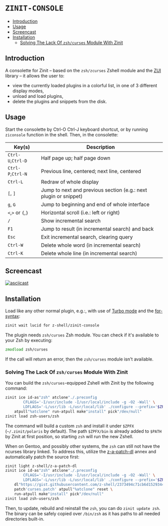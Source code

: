 # `ZINIT-CONSOLE`

<!-- START doctoc generated TOC please keep comment here to allow auto update -->
<!-- DON'T EDIT THIS SECTION, INSTEAD RE-RUN doctoc TO UPDATE -->

- [Introduction](#introduction)
- [Usage](#usage)
- [Screencast](#screencast)
- [Installation](#installation)
  - [Solving The Lack Of `zsh/curses` Module With Zinit](#solving-the-lack-of-zshcurses-module-with-zinit)

<!-- END doctoc generated TOC please keep comment here to allow auto update -->

## Introduction

A consolette for Zinit – based on the `zsh/zcurses` Zshell module and the
[ZUI](https://github.com/z-shell/zui) library – it allows the user to:

- view the currently loaded plugins in a colorful list, in one of 3 different
  display modes,
- unload and load plugins,
- delete the plugins and snippets from the disk.

## Usage

Start the consolette by Ctrl-O Ctrl-J keyboard shortcut, or by running
`ziconsole` function in the shell. Then, in the consolette:

| Key(s)             | Description                                                      |
|--------------------|------------------------------------------------------------------|
| `Ctrl-U`,`Ctrl-D`  | Half page up; half page down                                     |
| `Ctrl-P`,`Ctrl-N`  | Previous line, centered; next line, centered                     |
| `Ctrl-L`           | Redraw of whole display                                          |
| `[`, `]`           | Jump to next and previous section (e.g.: next plugin or snippet) |
| `g`, `G`           | Jump to beginning and end of whole interface                     |
| `<`,`>` or `{`,`}` | Horizontal scroll (i.e.: left or right)                          |
| `/`                | Show incremental search                                          |
| `F1`               | Jump to result (in incremental search) and back                  |
| `Esc`              | Exit incremental search, clearing query                          |
| `Ctrl-W`           | Delete whole word (in incremental search)                        |
| `Ctrl-K`           | Delete whole line (in incremental search)                        |

## Screencast

[![asciicast](https://asciinema.org/a/272994.svg)](https://asciinema.org/a/272994)

## Installation

Load like any other normal plugin, e.g.:, with use of [Turbo
mode](http://z-shell.github.io/zinit/wiki/INTRODUCTION/#turbo_mode_zsh_62_53) and the
[for-syntax](http://z-shell.github.io/zinit/wiki/For-Syntax/):

```zsh
zinit wait lucid for z-shell/zinit-console
```

The plugin needs `zsh/curses` Zsh module. You can check if it's available to
your Zsh by executing:

```zsh
zmodload zsh/curses
```

If the call will return an error, then the `zsh/curses` module isn't available.

### Solving The Lack Of `zsh/curses` Module With Zinit

You can build the `zsh/curses`-equipped Zshell with Zinit by the following
command:

```zsh
zinit ice id-as"zsh" atclone"./.preconfig
        CFLAGS='-I/usr/include -I/usr/local/include -g -O2 -Wall' \
        LDFLAGS='-L/usr/lib -L/usr/local/lib' ./configure --prefix='$ZPFX'" \
    atpull"%atclone" run-atpull make"install" pick"/dev/null"
zinit load zsh-users/zsh
```

The command will build a custom `zsh` and install it under `$ZPFX`
(`~/.zinit/polaris` by default). The path `$ZPFX/bin` is already added to
`$PATH` by Zinit at first position, so starting `zsh` will run the new Zshell.

When on Gentoo, and possibly other systems, the `zsh` can still not have the
ncurses library linked. To address this, utilize the
[z-a-patch-dl](https://github.com/z-shell/z-a-patch-dl) annex and
automatically patch the source first:

```zsh
zinit light z-shell/z-a-patch-dl
zinit ice id-as"zsh" atclone"./.preconfig
        CFLAGS='-I/usr/include -I/usr/local/include -g -O2 -Wall' \
        LDFLAGS='-L/usr/lib -L/usr/local/lib' ./configure --prefix='$ZPFX'" \
    dl"https://gist.githubusercontent.com/z-shell/2373494c71cb6d1529344a2ed1a64b03/raw -> curses.patch" \
    patch'curses.patch' atpull"%atclone" reset \
    run-atpull make"install" pick"/dev/null"
zinit load zsh-users/zsh
```

Then, to update, rebuild and reinstall the `zsh`, you can do `zinit update
zsh`. The binary can be safely copied over `/bin/zsh` as it has paths to all
needed directories built-in.

<!-- vim:set ft=markdown tw=80 fo+=an1 autoindent: -->
